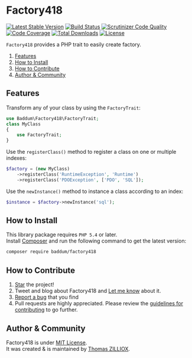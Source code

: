 Factory418
==============
[![Latest Stable Version](https://poser.pugx.org/baddum/factory418/v/stable.svg)](https://github.com/Baddum/Factory418)
[![Build Status](https://travis-ci.org/Baddum/Factory418.png?branch=master)](https://travis-ci.org/Baddum/Factory418)
[![Scrutinizer Code Quality](https://scrutinizer-ci.com/g/Baddum/Factory418/badges/quality-score.png?b=master)](https://scrutinizer-ci.com/g/Baddum/Factory418/?branch=master)
[![Code Coverage](https://scrutinizer-ci.com/g/Baddum/Factory418/badges/coverage.png?b=master)](https://scrutinizer-ci.com/g/Baddum/Factory418/?branch=master)
[![Total Downloads](https://poser.pugx.org/baddum/factory418/downloads.svg)](https://packagist.org/packages/baddum/factory418)
[![License](https://poser.pugx.org/baddum/factory418/license.svg)](http://opensource.org/licenses/MIT)


`Factory418` provides a PHP trait to easily create factory.

1. [Features](#features)
2. [How to Install](#how-to-install)
3. [How to Contribute](#how-to-contribute)
4. [Author & Community](#author--community)



Features
--------------

Transform any of your class by using the `FactoryTrait`:

```php
use Baddum\Factory418\FactoryTrait;
class MyClass
{
    use FactoryTrait;
}
```

Use the `registerClass()` method to register a class on one or multiple indexes:

```php
$factory = (new MyClass)
	->registerClass('RuntimeException', 'Runtime')
	->registerClass('PDOException', ['PDO', 'SQL']);
```

Use the `newInstance()` method to instance a class according to an index:

```php
$instance = $factory->newInstance('sql');
```



How to Install
--------

This library package requires `PHP 5.4` or later.<br>
Install [Composer](http://getcomposer.org/doc/01-basic-usage.md#installation) and run the following command to get the latest version:

```sh
composer require baddum/factory418
```



How to Contribute
--------

1. [Star](https://github.com/Baddum/Factory418/stargazers) the project!
2. Tweet and blog about Factory418 and [Let me know](https://twitter.com/iamtzi) about it.
3. [Report a bug](https://github.com/Baddum/Factory418/issues/new) that you find
4. Pull requests are highly appreciated. Please review the [guidelines for contributing](https://github.com/Baddum/Factory418/blob/master/CONTRIBUTING.md) to go further.



Author & Community
--------

Factory418 is under [MIT License](http://opensource.org/licenses/MIT).<br>
It was created & is maintained by [Thomas ZILLIOX](http://tzi.fr).